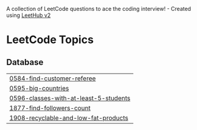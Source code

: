 A collection of LeetCode questions to ace the coding interview! - Created using [LeetHub v2](https://github.com/arunbhardwaj/LeetHub-2.0)
<!---LeetCode Topics Start-->
# LeetCode Topics
## Database
|  |
| ------- |
| [0584-find-customer-referee](https://github.com/shibam-maity/DSA/tree/master/0584-find-customer-referee) |
| [0595-big-countries](https://github.com/shibam-maity/DSA/tree/master/0595-big-countries) |
| [0596-classes-with-at-least-5-students](https://github.com/shibam-maity/DSA/tree/master/0596-classes-with-at-least-5-students) |
| [1877-find-followers-count](https://github.com/shibam-maity/DSA/tree/master/1877-find-followers-count) |
| [1908-recyclable-and-low-fat-products](https://github.com/shibam-maity/DSA/tree/master/1908-recyclable-and-low-fat-products) |
<!---LeetCode Topics End-->